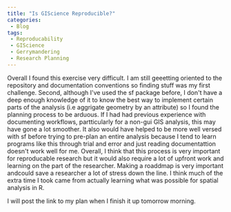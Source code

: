 ```yaml
---
title: "Is GIScience Reproducible?"
categories:
 - Blog
tags:
 - Reproducability
 - GIScience
 - Gerrymandering
 - Research Planning
---
```


Overall I found this exercise very difficult.
I am still geeetting oriented to the repository and documentation conventions so finding stuff was my first challenge.
Second, although I've used the sf package before, I don't have a deep enough knowledge of it to know the best way to implement certain parts of the analysis (i.e aggrigate geometry by an attribute) so I found the planning process to be arduous.
If I had had previous experience with documenting workflows, partticularly for a non-gui GIS analysis, this may have gone a lot smoother.
It also would have helped to be more well versed with sf before trying to pre-plan an entire analysis because I tend to learn programs like this through trial and error and just reading documentattion doesn't work well for me.
Overall, I think that this process is very important for reproducable research but it would also require a lot of upfront work and learning on the part of the researcher.
Making a roaddmap is very important andcould save a researcher a lot of stress down the line.
I think much of the extra time I took came from actually learning what was possible for spatial analysis in R. 

I will post the link to my plan when I finish it up tomorrow morning.

